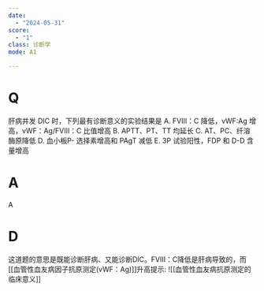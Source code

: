 ```yaml
---
date:
  - "2024-05-31"
score:
  - "1"
class: 诊断学
mode: A1

---
```



# Q
肝病并发 DIC 时，下列最有诊断意义的实验结果是
A. FVIII：C 降低，vWF:Ag 增高，vWF：Ag/FVIII：C 比值增高
B. APTT、PT、TT 均延长
C. AT、PC、纤溶酶原降低
D. 血小板P- 选择素增高和 PAgT 减低
E. 3P 试验阳性，FDP 和 D-D 含量增高

# A

A


# D
这道题的意思是既能诊断肝病、又能诊断DIC。FVIII：C降低是肝病导致的，而[[血管性血友病因子抗原测定(vWF：Ag)]]升高提示:
![[血管性血友病抗原测定的临床意义]]
